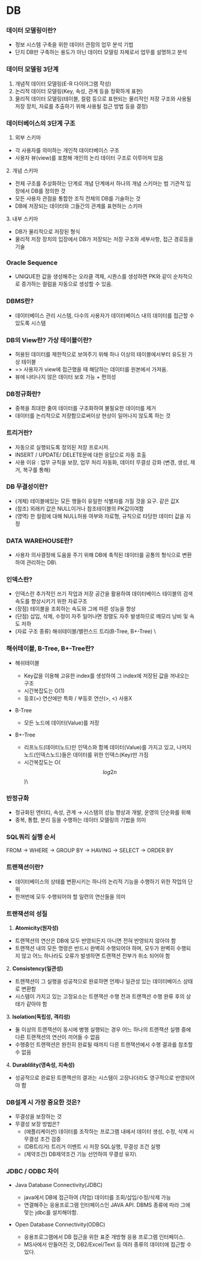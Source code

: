 # DB

### 데이터 모델링이란?

* 정보 시스템 구축을 위한 데이터 관점의 업무 분석 기법
* 단지 DB만 구축하는 용도가 아닌 데이터 모델링 자체로서 업무를 설명하고 분석



### 데이터 모델링 3단계

1. 개념적 데이터 모델링(E-R 다이어그램 작성)
2. 논리적 데이터 모델링(Key, 속성, 관계 등을 정확하게 표현)
3. 물리적 데이터 모델링(테이블, 컬럼 등으로 표현되는 물리적인 저장 구조와 사용될 저장 장치, 자료를 추출하기 위해 사용될 접근 방법 등을 결정)



### 데이터베이스의 3단계 구조

1. 외부 스키마

* 각 사용자를 의미하는 개인적 데이터베이스 구조
* 사용자 뷰(view)를 포함해 개인의 논리 데이터 구조로 이루어져 있음



2\. 개념 스키마

* 전체 구조를 추상화하는 단계로 개념 단계에서 하나의 개념 스키마는 범 기관적 입장에서 DB를 정의한 것
* 모든 사용자 관점을 통합한 조직 전체의 DB를 기술하는 것
* DB에 저장되는 데이터와 그들간의 관계를 표현하는 스키마



3\. 내부 스키마

* DB가 물리적으로 저장된 형식
* 물리적 저장 장치의 입장에서 DB가 저장되는 저장 구조와 세부사항, 접근 경로등을 기술



### **Oracle Sequence**

* UNIQUE한 값을 생성해주는 오라클 객체, 시퀀스를 생성하면 PK와 같이 순차적으로 증가하는 컬럼을 자동으로 생성할 수 있음.



### **DBMS란?**

* 데이터베이스 관리 시스템, 다수의 사용자가 데이터베이스 내의 데이터를 접근할 수 있도록 시스템



### &#x20;**DB의 View란? 가상 테이블이란?**

* 허용된 데이터를 제한적으로 보여주기 위해 하나 이상의 테이블에서부터 유도된 가상 테이블&#x20;
* \=> 사용자가 view에 접근했을 때 해당하는 데이터를 원본에서 가져옴.
* 뷰에 나타나지 않은 데이터 보호 가능 + 편의성



### **DB정규화란?**

* 중복을 최대한 줄여 데이터를 구조화하여 불필요한 데이터를 제거
* 데이터를 논리적으로 저장함으로써이상 현상이 일어나지 않도록 하는 것



### **트리거란?**

* 자동으로 실행되도록 정의된 저장 프로시저.&#x20;
* INSERT / UPDATE/ DELETE문에 대한 응답으로 자동 호출&#x20;
* 사용 이유 : 업무 규칙을 보장, 업무 처리 자동화, 데이터 무결성 강화 (변경, 생성, 제거, 복구를 통해)



### **DB 무결성이란?**

* (개체) 테이블에있는 모든 행들이 유일한 식별자를 가질 것을 요구. 같은 값X&#x20;
* (참조) 외래키 값은 NULL이거나 참조테이블의 PK값이여함&#x20;
* (영역) 한 컬럼에 대해 NULL허용 여부와 자료형, 규칙으로 타당한 데이터 값을 지정



### **DATA WAREHOUSE란?**

* 사용자 의사결정에 도움을 주기 위해 DB에 축적된 데이터를 공통의 형식으로 변환하여 관리하는 DB\


### 인덱스란?

* 인덱스란 추가적인 쓰기 작업과 저장 공간을 활용하여 데이터베이스 테이블의 검색 속도를 향상시키기 위한 자료구조
* (장점) 테이블을 조회하는 속도와 그에 따른 성능을 향상
* (단점) 삽입, 삭제, 수정이 자주 일어나면 정렬도 자주 발생하므로 메모리 낭비 및 속도 저하
* (자료 구조 종류) 해쉬테이블/밸런스드 트리(B-Tree, B+-Tree) \


### 해쉬테이블, B-Tree, B+-Tree란?

*   해쉬테이블

    * Key값을 이용해 고유한 index를 생성하여 그 index에 저장된 값을 꺼내오는 구조
    * 시간복잡도는 O(1)
    * 등호(=) 연산에만 특화 / 부등호 연산(>, <) 사용X


*   B-Tree

    * 모든 노드에 데이터(Value)를 저장


* B+-Tree
  * 리프노드(데이터노드)만 인덱스와 함께 데이터(Value)를 가지고 있고, 나머지 노드(인덱스노드)들은 데이터를 위한 인덱스(Key)만 가짐
  * 시간복잡도는 O($$log2n$$)\


### 반정규화

* 정규화된 엔터티, 속성, 관계 → 시스템의 성능 향상과 개발, 운영의 단순화를 위해
* 중복, 통합, 분리 등을 수행하는 데이터 모델링의 기법을 의미



### SQL쿼리 실행 순서   &#x20;

FROM -> WHERE -> GROUP BY -> HAVING -> SELECT -> ORDER BY



### 트랜잭션이란?

* 데이터베이스의 상태를 변환시키는 하나의 논리적 기능을 수행하기 위한 작업의 단위
* 한꺼번에 모두 수행되어야 할 일련의 연산들을 의미



### 트랜잭션의 성질

1. **Atomicity(원자성)**

* 트랜잭션의 연산은 DB에 모두 반영되든지 아니면 전혀 반영되지 않아야 함
* 트랜잭션 내의 모든 명령은 반드시 완벽히 수행되어야 하며, 모두가 완벽히 수행되지 않고 어느 하나라도 오류가 발생하면 트랜잭션 전부가 취소 되어야 함



2\. **Consistency(일관성)**

* 트랜잭션이 그 실행을 성공적으로 완료하면 언제나 일관성 있는 데이터베이스 상태로 변환함
* 시스템이 가지고 있는 고정요소는 트랜잭션 수행 전과 트랜잭션 수행 완류 후의 상태가 같아야 함



3\. **Isolation(독립성, 격리성)**

* 둘 이상의 트랜잭션이 동시에 병행 실행되는 경우 어느 하나의 트랜잭션 실행 중에 다른 트랜잭션의 연산이 끼어들 수 없음
* 수행중인 트랜잭션은 완전히 완료될 때까지 다른 트랜잭션에서 수행 결과를 참조할 수 없음



4\. **Durablility(영속성, 지속성)**

* 성공적으로 완료된 트랜잭션의 결과는 시스템이 고장나더라도 영구적으로 반영되어야 함



### **DB설계 시 가장 중요한 것은?**

* 무결성을 보장하는 것&#x20;
* 무결성 보장 방법은?&#x20;
  * (애플리케이션) 데이터를 조작하는 프로그램 내에서 데이터 생성, 수정, 삭제 시 무결성 조건 검증&#x20;
  * (DB트리거) 트리거 이벤트 시 저장 SQL실행, 무결성 조건 실행&#x20;
  * (제약조건) DB제약조건 기능 선언하여 무결성 유지\


### **JDBC / ODBC 차이**

* Java Database Connectivity(JDBC)
  * java에서 DB에 접근하여 (작업) 데이터를 조회/삽입/수정/삭제 가능
  * 연결해주는 응용프로그램 인터페이스인 JAVA API. DBMS 종류에 따라 그에 맞는 jdbc를 설치해야함.



* Open Database Connectivity(ODBC)
  * 응용프로그램에서 DB 접근을 위한 표준 개방형 응용 프로그램 인터페이스.&#x20;
  * MS사에서 만들어진 것, DB2/Excel/Text 등 여러 종류의 데이터에 접근할 수 있다.
